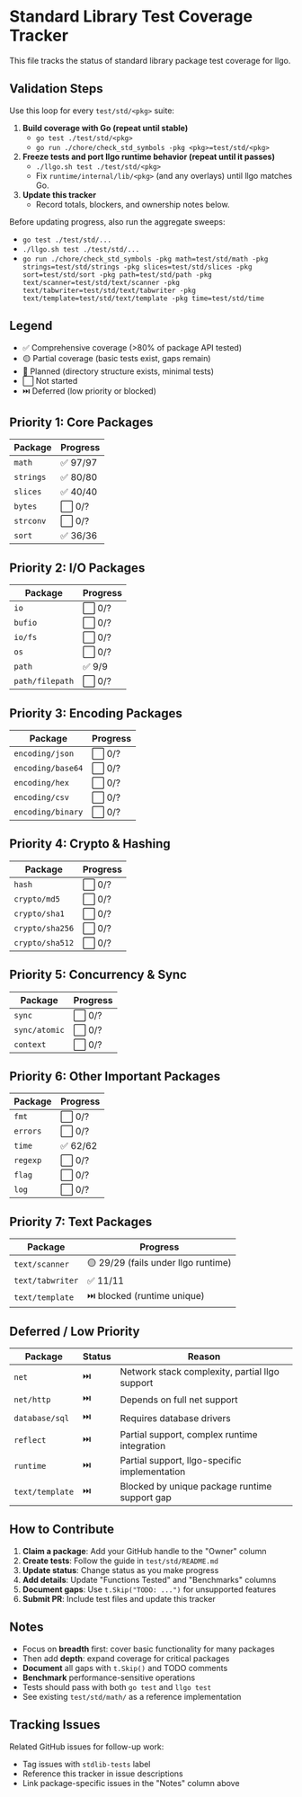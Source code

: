 # Standard Library Test Coverage Tracker

This file tracks the status of standard library package test coverage for llgo.

## Validation Steps

Use this loop for every `test/std/<pkg>` suite:

1. **Build coverage with Go (repeat until stable)**
   - `go test ./test/std/<pkg>`
   - `go run ./chore/check_std_symbols -pkg <pkg>=test/std/<pkg>`
2. **Freeze tests and port llgo runtime behavior (repeat until it passes)**
   - `./llgo.sh test ./test/std/<pkg>`
   - Fix `runtime/internal/lib/<pkg>` (and any overlays) until llgo matches Go.
3. **Update this tracker**
   - Record totals, blockers, and ownership notes below.

Before updating progress, also run the aggregate sweeps:

- `go test ./test/std/...`
- `./llgo.sh test ./test/std/...`
- `go run ./chore/check_std_symbols -pkg math=test/std/math -pkg strings=test/std/strings -pkg slices=test/std/slices -pkg sort=test/std/sort -pkg path=test/std/path -pkg text/scanner=test/std/text/scanner -pkg text/tabwriter=test/std/text/tabwriter -pkg text/template=test/std/text/template -pkg time=test/std/time`

## Legend

- ✅ Comprehensive coverage (>80% of package API tested)
- 🟡 Partial coverage (basic tests exist, gaps remain)
- 📝 Planned (directory structure exists, minimal tests)
- ⬜ Not started
- ⏭️ Deferred (low priority or blocked)

## Priority 1: Core Packages

| Package   | Progress |
| --------- | -------- |
| `math`    | ✅ 97/97 |
| `strings` | ✅ 80/80 |
| `slices`  | ✅ 40/40 |
| `bytes`   | ⬜ 0/?   |
| `strconv` | ⬜ 0/?   |
| `sort`    | ✅ 36/36 |

## Priority 2: I/O Packages

| Package         | Progress |
| --------------- | -------- |
| `io`            | ⬜ 0/?   |
| `bufio`         | ⬜ 0/?   |
| `io/fs`         | ⬜ 0/?   |
| `os`            | ⬜ 0/?   |
| `path`          | ✅ 9/9   |
| `path/filepath` | ⬜ 0/?   |

## Priority 3: Encoding Packages

| Package           | Progress |
| ----------------- | -------- |
| `encoding/json`   | ⬜ 0/?   |
| `encoding/base64` | ⬜ 0/?   |
| `encoding/hex`    | ⬜ 0/?   |
| `encoding/csv`    | ⬜ 0/?   |
| `encoding/binary` | ⬜ 0/?   |

## Priority 4: Crypto & Hashing

| Package         | Progress |
| --------------- | -------- |
| `hash`          | ⬜ 0/?   |
| `crypto/md5`    | ⬜ 0/?   |
| `crypto/sha1`   | ⬜ 0/?   |
| `crypto/sha256` | ⬜ 0/?   |
| `crypto/sha512` | ⬜ 0/?   |

## Priority 5: Concurrency & Sync

| Package       | Progress |
| ------------- | -------- |
| `sync`        | ⬜ 0/?   |
| `sync/atomic` | ⬜ 0/?   |
| `context`     | ⬜ 0/?   |

## Priority 6: Other Important Packages

| Package  | Progress |
| -------- | -------- |
| `fmt`    | ⬜ 0/?   |
| `errors` | ⬜ 0/?   |
| `time`   | ✅ 62/62 |
| `regexp` | ⬜ 0/?   |
| `flag`   | ⬜ 0/?   |
| `log`    | ⬜ 0/?   |

## Priority 7: Text Packages

| Package          | Progress |
| ---------------- | -------- |
| `text/scanner`   | 🟡 29/29 (fails under llgo runtime) |
| `text/tabwriter` | ✅ 11/11 |
| `text/template`  | ⏭️ blocked (runtime unique) |

## Deferred / Low Priority

| Package        | Status | Reason                                         |
| -------------- | ------ | ---------------------------------------------- |
| `net`          | ⏭️     | Network stack complexity, partial llgo support |
| `net/http`     | ⏭️     | Depends on full net support                    |
| `database/sql` | ⏭️     | Requires database drivers                      |
| `reflect`      | ⏭️     | Partial support, complex runtime integration   |
| `runtime`      | ⏭️     | Partial support, llgo-specific implementation  |
| `text/template` | ⏭️     | Blocked by unique package runtime support gap  |

## How to Contribute

1. **Claim a package**: Add your GitHub handle to the "Owner" column
2. **Create tests**: Follow the guide in `test/std/README.md`
3. **Update status**: Change status as you make progress
4. **Add details**: Update "Functions Tested" and "Benchmarks" columns
5. **Document gaps**: Use `t.Skip("TODO: ...")` for unsupported features
6. **Submit PR**: Include test files and update this tracker

## Notes

- Focus on **breadth** first: cover basic functionality for many packages
- Then add **depth**: expand coverage for critical packages
- **Document** all gaps with `t.Skip()` and TODO comments
- **Benchmark** performance-sensitive operations
- Tests should pass with both `go test` and `llgo test`
- See existing `test/std/math/` as a reference implementation

## Tracking Issues

Related GitHub issues for follow-up work:

- Tag issues with `stdlib-tests` label
- Reference this tracker in issue descriptions
- Link package-specific issues in the "Notes" column above

